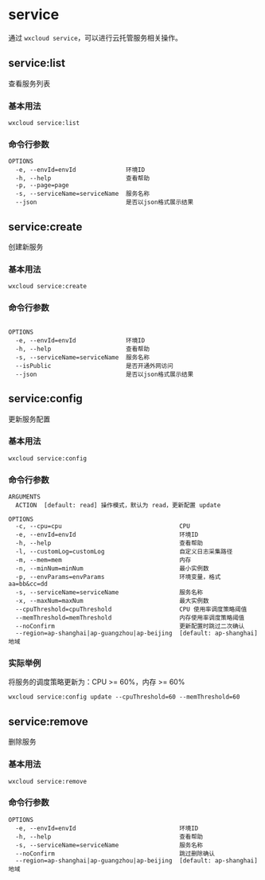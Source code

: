 # service

通过 `wxcloud service`，可以进行云托管服务相关操作。

## service:list

查看服务列表

### 基本用法

```bash:no-line-numbers
wxcloud service:list
```

### 命令行参数

```bash:no-line-numbers
OPTIONS
  -e, --envId=envId              环境ID
  -h, --help                     查看帮助
  -p, --page=page
  -s, --serviceName=serviceName  服务名称
  --json                         是否以json格式展示结果

```

## service:create

创建新服务

### 基本用法

```bash:no-line-numbers
wxcloud service:create
```

### 命令行参数

```bash:no-line-numbers

OPTIONS
  -e, --envId=envId              环境ID
  -h, --help                     查看帮助
  -s, --serviceName=serviceName  服务名称
  --isPublic                     是否开通外网访问
  --json                         是否以json格式展示结果

```

## service:config <VersionSince version="2.0.9" />

更新服务配置

### 基本用法

```bash:no-line-numbers
wxcloud service:config
```

### 命令行参数

```bash:no-line-numbers
ARGUMENTS
  ACTION  [default: read] 操作模式，默认为 read，更新配置 update

OPTIONS
  -c, --cpu=cpu                                 CPU
  -e, --envId=envId                             环境ID
  -h, --help                                    查看帮助
  -l, --customLog=customLog                     自定义日志采集路径
  -m, --mem=mem                                 内存
  -n, --minNum=minNum                           最小实例数
  -p, --envParams=envParams                     环境变量，格式aa=bb&cc=dd
  -s, --serviceName=serviceName                 服务名称
  -x, --maxNum=maxNum                           最大实例数
  --cpuThreshold=cpuThreshold                   CPU 使用率调度策略阈值
  --memThreshold=memThreshold                   内存使用率调度策略阈值
  --noConfirm                                   更新配置时跳过二次确认
  --region=ap-shanghai|ap-guangzhou|ap-beijing  [default: ap-shanghai] 地域
```

### 实际举例

将服务的调度策略更新为：CPU >= 60%，内存 >= 60%

```bash:no-line-numbers
wxcloud service:config update --cpuThreshold=60 --memThreshold=60
```

## service:remove <VersionSince version="2.0.9" />

删除服务

### 基本用法

```bash:no-line-numbers
wxcloud service:remove
```

### 命令行参数

```bash:no-line-numbers
OPTIONS
  -e, --envId=envId                             环境ID
  -h, --help                                    查看帮助
  -s, --serviceName=serviceName                 服务名称
  --noConfirm                                   跳过删除确认
  --region=ap-shanghai|ap-guangzhou|ap-beijing  [default: ap-shanghai] 地域
```

